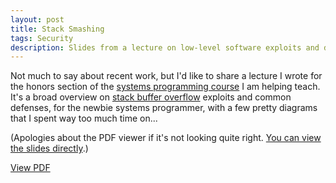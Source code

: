 ```yaml
---
layout: post
title: Stack Smashing
tags: Security
description: Slides from a lecture on low-level software exploits and defenses
---
```


Not much to say about recent work, but I'd like to share a lecture I wrote for
the honors section of the
[systems programming course](https://cs.illinois.edu/courses/profile/CS241)
I am helping teach. It's a broad overview on
[stack buffer overflow](https://en.wikipedia.org/wiki/Stack_buffer_overflow)
exploits and common defenses, for the newbie systems programmer, with a few
pretty diagrams that I spent way too much time on...

(Apologies about the PDF viewer if it's not looking quite right. [You can view the slides directly](/static/content/stack-smashing.pdf).)

<object data="/static/content/stack-smashing.pdf#zoom=150" type="application/pdf" width="100%" height="600px">
   <p><a href="/static/content/stack-smashing.pdf">View PDF</a></p>
</object>
